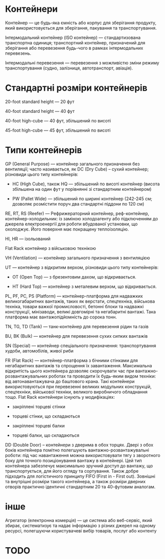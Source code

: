 # Контейнери

Контейнер — це будь-яка ємність або корпус для зберігання продукту, який використовується для зберігання, пакування та транспортування.

Інтермодальний контейнер (ISO контейнер) — стандартизована транспортна одиниця; транспортний контейнер, призначений для зберігання або перевезення будь-чого в рамках інтермодальних перевезень.

Інтермодальні перевезення — перевезення з можливістю зміни режиму транспортування (судно, залізниця, автотранспорт, авіація).

# Стандартні розміри контейнерів
20-foot standard height	— 20 фут

40-foot standard height	— 40 фут

40-foot high-cube — 40 фут, збільшений по висоті

45-foot high-cube — 45 фут, збільшений по висоті

# Типи контейнерів
GP (General Purpose) — контейнер загального призначення без вентиляції; часто називається, як DC (Dry Cube) – сухий контейнер; різновиди цього типу контейнерів:

-    HC (High Cube), також HQ — збільшений по висоті контейнер (висота збільшена на один фут у порівнянні зі стандартним контейнером)

-    PW (Pallet Wide) — збільшений по ширині контейнер (242-245 см; дозволяє розмістити поруч два стандартні піддони по 120 см)

RE, RT, RS (Reefer) — Рефрижераторний контейнер, реф-контейнер, контейнер-холодильник: із заміною холодоагенту або підключенням до джерела електроенергії для роботи вбудованої установки, що охолоджує. Його поверхня має покращену теплоізоляцію.

HI, HR — ізольований

Flat Rack контейнер з військовою технікою

VH (Ventilation) — контейнер загального призначення з вентиляцією

UT — контейнер з відкритим верхом, різновиди цього типу контейнерів:

-    OT (Open Top) — з брезентовим дахом, що відкривається.

-    HT (Hard Top) — контейнер з металевим верхом, що відкривається.

PL, PF, PC, PS (Platform) — контейнер-платформа для надважких великогабаритних вантажів, таких як верстати, спецтехніка, військова техніка, товари важкої промисловості, бетонні блоки та надважкі конструкції, мінізаводи, великі довгомірні та негабаритні вантажі. Така платформа має вантажопідйомність до сорока тонн.

TN, TG, TD (Tank) — танк-контейнер для перевезення рідин та газів

BU, BK (Bulk) — контейнер для перевезення сухих сипких вантажів

SN (Special) — контейнер спеціального призначення: транспортування худоби, автомобілів, живої риби

FR (Flat Rack) — контейнер-платформа з бічними стінками для негабаритних вантажів та спрощення їх завантаження. Максимальна відкритість цього контейнера дозволяє скорочувати час при вантажно-розвантажувальних роботах та проводити їх будь-яким видом техніки: від автонавантажувача до баштового крана. Такі контейнери використовуються при перевезенні великих модульних конструкцій, спецтехніки, військової техніки, великого виробничого обладнання тощо. Flat Rack контейнери існують у модифікаціях:

-    закріплені торцеві стінки

-    торцеві стінки, що складаються

-    закріплені торцеві балки

-    торцеві балки, що складаються
    
DD (Double Door) – контейнери з дверима в обох торцях. Двері з обох боків контейнера помітно полегшують вантажно-розвантажувальні роботи: під час навантаження можна використовувати тягу з зворотного боку для точного позиціонування вантажу в контейнері. Цей тип контейнера забезпечує максимально зручний доступ до вантажу, що транспортується, для його огляду та сортування. Також добре підходить для логістичного принципу FIFO (First in - First out). Зовнішні та внутрішні розміри такого контейнера, а також розміри дверних отворів практично ідентичні стандартним 20 та 40-футовим аналогам.

# інше
Агрегатор (електронна комерція) — це система або веб-сервіс, який збирає, систематизує та надає інформацію з різних джерел на одному ресурсі, полегшуючи користувачеві вибір товарів, послуг або контенту

# TODO
